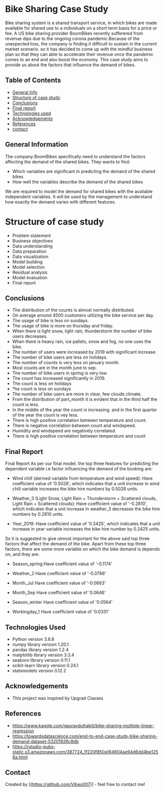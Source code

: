# Bike Sharing Case Study
Bike sharing system is a shared transport service, in which bikes are made available for shared use to a individuals on a short term basis for a price or fee. A US bike sharing provider BoomBikes recently sufferered from revenue dips due to the ongoing corona pandemic.Because of the unexpected loss, the company is finding it difficult to sustain in the current market scenario. so it has decided to come up with the mindful business plan so that they can able to accelerate their revenue once the pandemic comes to an end and also boost the economy. This case study aims to provide us about the factors that influence the demand of bikes.


## Table of Contents
* [General Info](#general-information)
* [Structure of case study](#Structureofcasestudy)
* [Conclusions](#conclusions)
* [Final report](#Finalreport)
* [Technologies used](#Technologiesused)
* [Acknowledgements](#Acknowledgements)
* [References](#References) 
* [contact](#contact)

<!-- You can include any other section that is pertinent to your problem -->

## General Information
The company BoomBikes specifically need to understand the factors affecting the demand of the shared bikes. They wants to find:

   - Which variables are significant in predicting the demand of the shared bikes
   - How well the variables describe the demand of the shared bikes
   
We are required to model the demand for shared bikes with the available independent variables. It will be used by the management to understand how exactly the demand varies with different features.
<!-- You don't have to answer all the questions - just the ones relevant to your project. -->

# Structure of case study
 - Problem statement
 - Business objectives
 - Data understanding
 - Data preparation
 - Data visualization
 - Model building
 - Model selection
 - Residual analysis
 - Model evaluation
 - Final report

## Conclusions
 - The distribution of the counts is almost normally distributed.
 - On average around 4500 customers utilizing the bike service per day.
 - The usage of bike is less on sundays.
 - The usage of bike is more on thursday and friday.
 - When there is light snow, light rain, thunderstorm the number of bike users decreases.
 - When there is heavy rain, ice pallets, snow and fog, no one uses the bike.
 - The number of users were increased by 2019 with significant increase.
 - The number of bike users are less on holidays.
 - The number of counts is very less on january month.
 - Most counts are in the month june to sep.
 - The number of bike users in spring is very low.
 - The count has increased significantly in 2019.
 - The count is less on holidays
 - *he count is less on sundays
 - The number of bike users are more in clear, few clouds climate.
 - From the distribution of part_month it is evident that in the third half the count is less.
 - In the middle of the year the count is increasing. and in the first quarter of the year the count is vey less.
 - There is high positive correlation between temperature and count.
 - There is negative correlation between count and windspeed.
 - Humidity and windspeed are negatively correlated.
 - There is high positive correlation between temperature and count
<!-- You don't have to answer all the questions - just the ones relevant to your project. -->

## Final Report
Final Report As per our final model. the top three features for predicting the dependent variable i.e factor influencing the demand of the booking are:

 - Wind chill (derived variable from temperature and wind speed): Have coefficient value of '0.5028', which indicates that a unit increase in wind chill variable increases the bike hire numbers by 0.5028 units.

 - Weather_3 (Light Snow, Light Rain + Thunderstorm + Scattered clouds, Light Rain + Scattered clouds): Have coefficient value of '-0.2810', which indicates that a unit increase in weather_3 decreases the bike hire numbers by 0.2810 units.

 - Year_2019: Have coefficient value of '0.2425', which indicates that a unit increase in year variable increases the bike hire number by 0.2425 units.

So it is suggested to give utmost important for the above said top three factors that affect the demand of the bike. Apart from these top three factors, there are some more variable on which the bike demand is depends on, and they are:

 - Season_spring Have coefficient value of '-0.1174'

 - Weather_2 Have coefficient value of '-0.0788'

 - Month_Jul Have coefficient value of '-0.0663'

 - Month_Sep Have coefficient value of '0.0646'

 - Season_winter Have coefficient value of '0.0564'

 - Workingday_1 Have coefficient value of '0.0331'

## Technologies Used
 - Python version 3.8.8
 - numpy library version 1.20.1
 - pandas library version 1.2.4
 - matplotlib library version 3.3.4
 - seaborn library version 0.11.1
 - scikit-learn library version 0.24.1
 - statsmodels version 0.12.2

<!-- As the libraries versions keep on changing, it is recommended to mention the version of library used in this project -->

## Acknowledgements
- This project was inspired by Upgrad Classes


## References
- https://www.kaggle.com/gauravduttakiit/bike-sharing-multiple-linear-regression
- https://towardsdatascience.com/end-to-end-case-study-bike-sharing-demand-dataset-53201926c8db
- https://rstudio-pubs-static.s3.amazonaws.com/387724_1f220f850a164604ae94d6dd4be1258a.html


## Contact
Created by [(https://github.com/Vibes007)] - feel free to contact me!


<!-- Optional -->
<!-- ## License -->
<!-- This project is open source and available under the [... License](). -->

<!-- You don't have to include all sections - just the one's relevant to your project -->
